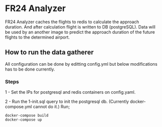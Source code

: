 # FR24 Analyzer

FR24 Analyzer caches the flights to redis to calculate the approach duration. And after calculation flight is written to DB (postgreSQL). Data will be used by an another image to predict the approach duration of the future flights to the determined airport. 

## How to run the data gatherer
All configuration can be done by editting config.yml but below modifications has to be done currently.

### Steps
1 - Set the IPs for postgresql and redis containers on config.yaml.

2 - Run the 1-init.sql query to init the postgresql db. (Currently docker-compose.yml cannot do it.)
Run;

    docker-compose build
    docker-compose up
